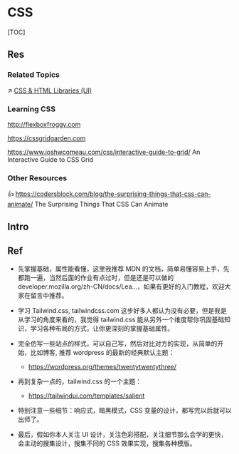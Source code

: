 # CSS

[TOC]



## Res
### Related Topics
↗ [CSS & HTML Libraries (UI)](../💅🏻%20CSS%20&%20HTML%20Libraries%20(UI)/CSS%20&%20HTML%20Libraries%20(UI).md)


### Learning CSS
http://flexboxfroggy.com

https://cssgridgarden.com

https://www.joshwcomeau.com/css/interactive-guide-to-grid/
An Interactive Guide to CSS Grid


### Other Resources
👍 https://codersblock.com/blog/the-surprising-things-that-css-can-animate/
The Surprising Things That CSS Can Animate



## Intro



## Ref
["2023年怎样学CSS?"]: https://x.com/vikingmute/status/1710547470948913424?s=46&t=sikHMUhTKRE2mP1y2y30Hw

- 先掌握基础，属性能看懂，这里我推荐 MDN 的文档，简单易懂容易上手，先都跑一遍，当然后面的作业有点过时，但是还是可以做的 developer.mozilla.org/zh-CN/docs/Lea…，如果有更好的入门教程，欢迎大家在留言中推荐。
* 学习 Tailwind.css, tailwindcss.com 这步好多人都认为没有必要，但是我是从学习的角度来看的，我觉得 tailwind.css 能从另外一个维度帮你巩固基础知识，学习各种布局的方式，让你更深刻的掌握基础属性。

* 完全仿写一些站点的样式，可以自己写，然后对比对方的实现，从简单的开始，比如博客, 推荐 wordpress 的最新的经典默认主题： 
	* https://wordpress.org/themes/twentytwentythree/
* 再到复杂一点的，tailwind.css 的一个主题：
	* https://tailwindui.com/templates/salient

- 特别注意一些细节：响应式，暗黑模式，CSS 变量的设计，都写完以后就可以出师了。

- 最后，假如你本人关注 UI 设计，关注色彩搭配，关注细节那么会学的更快，会主动的搜集设计，搜集不同的 CSS 效果实现，搜集各种模版。



